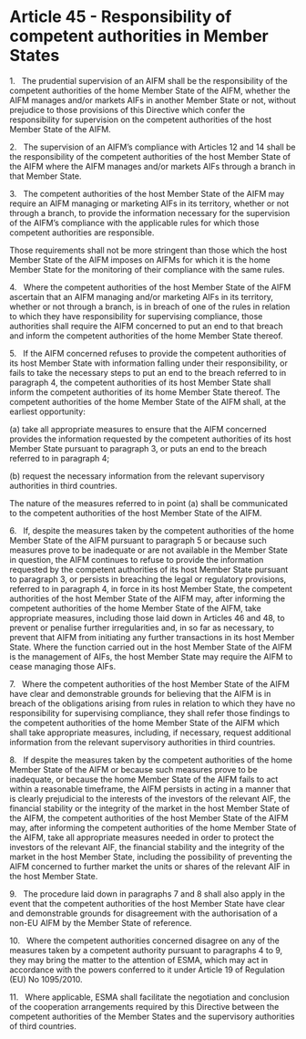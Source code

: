 # Article 45 - Responsibility of competent authorities in Member States


1.   The prudential supervision of an AIFM shall be the responsibility of the competent authorities of the home Member State of the AIFM, whether the AIFM manages and/or markets AIFs in another Member State or not, without prejudice to those provisions of this Directive which confer the responsibility for supervision on the competent authorities of the host Member State of the AIFM.

2.   The supervision of an AIFM’s compliance with Articles 12 and 14 shall be the responsibility of the competent authorities of the host Member State of the AIFM where the AIFM manages and/or markets AIFs through a branch in that Member State.

3.   The competent authorities of the host Member State of the AIFM may require an AIFM managing or marketing AIFs in its territory, whether or not through a branch, to provide the information necessary for the supervision of the AIFM’s compliance with the applicable rules for which those competent authorities are responsible.

Those requirements shall not be more stringent than those which the host Member State of the AIFM imposes on AIFMs for which it is the home Member State for the monitoring of their compliance with the same rules.

4.   Where the competent authorities of the host Member State of the AIFM ascertain that an AIFM managing and/or marketing AIFs in its territory, whether or not through a branch, is in breach of one of the rules in relation to which they have responsibility for supervising compliance, those authorities shall require the AIFM concerned to put an end to that breach and inform the competent authorities of the home Member State thereof.

5.   If the AIFM concerned refuses to provide the competent authorities of its host Member State with information falling under their responsibility, or fails to take the necessary steps to put an end to the breach referred to in paragraph 4, the competent authorities of its host Member State shall inform the competent authorities of its home Member State thereof. The competent authorities of the home Member State of the AIFM shall, at the earliest opportunity:

(a) take all appropriate measures to ensure that the AIFM concerned provides the information requested by the competent authorities of its host Member State pursuant to paragraph 3, or puts an end to the breach referred to in paragraph 4;

(b) request the necessary information from the relevant supervisory authorities in third countries.

The nature of the measures referred to in point (a) shall be communicated to the competent authorities of the host Member State of the AIFM.

6.   If, despite the measures taken by the competent authorities of the home Member State of the AIFM pursuant to paragraph 5 or because such measures prove to be inadequate or are not available in the Member State in question, the AIFM continues to refuse to provide the information requested by the competent authorities of its host Member State pursuant to paragraph 3, or persists in breaching the legal or regulatory provisions, referred to in paragraph 4, in force in its host Member State, the competent authorities of the host Member State of the AIFM may, after informing the competent authorities of the home Member State of the AIFM, take appropriate measures, including those laid down in Articles 46 and 48, to prevent or penalise further irregularities and, in so far as necessary, to prevent that AIFM from initiating any further transactions in its host Member State. Where the function carried out in the host Member State of the AIFM is the management of AIFs, the host Member State may require the AIFM to cease managing those AIFs.

7.   Where the competent authorities of the host Member State of the AIFM have clear and demonstrable grounds for believing that the AIFM is in breach of the obligations arising from rules in relation to which they have no responsibility for supervising compliance, they shall refer those findings to the competent authorities of the home Member State of the AIFM which shall take appropriate measures, including, if necessary, request additional information from the relevant supervisory authorities in third countries.

8.   If despite the measures taken by the competent authorities of the home Member State of the AIFM or because such measures prove to be inadequate, or because the home Member State of the AIFM fails to act within a reasonable timeframe, the AIFM persists in acting in a manner that is clearly prejudicial to the interests of the investors of the relevant AIF, the financial stability or the integrity of the market in the host Member State of the AIFM, the competent authorities of the host Member State of the AIFM may, after informing the competent authorities of the home Member State of the AIFM, take all appropriate measures needed in order to protect the investors of the relevant AIF, the financial stability and the integrity of the market in the host Member State, including the possibility of preventing the AIFM concerned to further market the units or shares of the relevant AIF in the host Member State.

9.   The procedure laid down in paragraphs 7 and 8 shall also apply in the event that the competent authorities of the host Member State have clear and demonstrable grounds for disagreement with the authorisation of a non-EU AIFM by the Member State of reference.

10.   Where the competent authorities concerned disagree on any of the measures taken by a competent authority pursuant to paragraphs 4 to 9, they may bring the matter to the attention of ESMA, which may act in accordance with the powers conferred to it under Article 19 of Regulation (EU) No 1095/2010.

11.   Where applicable, ESMA shall facilitate the negotiation and conclusion of the cooperation arrangements required by this Directive between the competent authorities of the Member States and the supervisory authorities of third countries.
